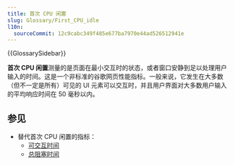 ```yaml
---
title: 首次 CPU 闲置
slug: Glossary/First_CPU_idle
l10n:
  sourceCommit: 12c9cabc349f485e677ba7970e44ad526512941e
---
```


{{GlossarySidebar}}

**首次 CPU 闲置**测量的是页面在最小交互时的状态，或者窗口安静到足以处理用户输入的时间。这是一个非标准的谷歌网页性能指标。一般来说，它发生在大多数（但不一定是所有）可见的 UI 元素可以交互时，并且用户界面对大多数用户输入的平均响应时间在 50 毫秒以内。

## 参见

- 替代首次 CPU 闲置的指标：
  - [可交互时间](/zh-CN/docs/Glossary/Time_to_interactive)
  - [总阻塞时间](https://developer.chrome.google.cn/docs/lighthouse/performance/lighthouse-total-blocking-time/)
